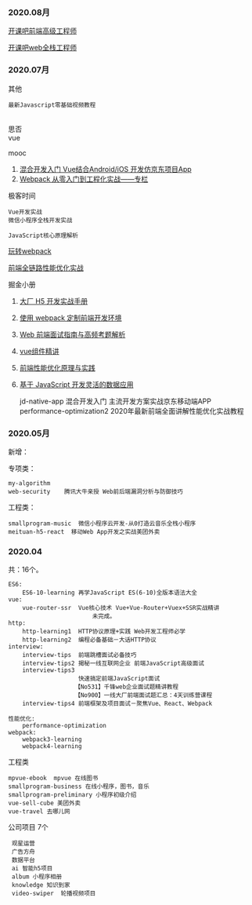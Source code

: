 

### 2020.08月

[开课吧前端高级工程师](https://www.kaikeba.com/land/subject?type=2&tagid=4)

[开课吧web全栈工程师](https://www.kaikeba.com/land/subject?type=2&tagid=4)

### 2020.07月

其他

	最新Javascript零基础视频教程


​	
思否
​	
vue

mooc
	
1. [混合开发入门 Vue结合Android/iOS
开发仿京东项目App](https://coding.imooc.com/class/377.html)	
2. [Webpack 从零入门到工程化实战——专栏](https://www.imooc.com/read/29)

极客时间

	Vue开发实战
	微信小程序全栈开发实战
	
	JavaScript核心原理解析

[玩转webpack](https://time.geekbang.org/course/intro/100028901?utm_source=time_web&utm_medium=menu&utm_term=timewebmenu)

[前端全链路性能优化实战](https://time.geekbang.org/course/intro/257)



掘金小册
	
1. [大厂 H5 开发实战手册](https://juejin.im/book/5a7bfe595188257a7349b52a)

2. [使用 webpack 定制前端开发环境](https://juejin.im/book/5a6abad5518825733c144469)

3. [Web 前端面试指南与高频考题解析](https://juejin.im/book/5a8f9ddcf265da4e9f6fb959)

4. [vue组件精讲](https://juejin.im/book/5bc844166fb9a05cd676ebca/section/5bdc0e596fb9a049d7471ddb#heading-1)

5.  [前端性能优化原理与实践](https://juejin.im/book/5b936540f265da0a9624b04b/section/5bb6218ee51d450e7762f873#heading-5)


6. [基于 JavaScript 开发灵活的数据应用](https://juejin.im/book/5a93727bf265da4e8c452960)



	jd-native-app 混合开发入门 主流开发方案实战京东移动端APP
	performance-optimization2  2020年最新前端全面讲解性能优化实战教程

### 2020.05月

新增：

专项类：
		
	my-algorithm	
	web-security	腾讯大牛亲授 Web前后端漏洞分析与防御技巧

工程类：

	smallprogram-music	微信小程序云开发-从0打造云音乐全栈小程序
	meituan-h5-react  移动Web App开发之实战美团外卖



### 2020.04

共：16个。

	ES6:
		ES6-10-learning 再学JavaScript ES(6-10)全版本语法大全 
	vue:
		vue-router-ssr 	Vue核心技术 Vue+Vue-Router+Vuex+SSR实战精讲
							未完成。
	http:
		http-learning1	HTTP协议原理+实践 Web开发工程师必学
		http-learning2	编程必备基础－大话HTTP协议
	interview:
		interview-tips	前端跳槽面试必备技巧
		interview-tips2	揭秘一线互联网企业 前端JavaScript高级面试
		interview-tips3	
		   				快速搞定前端JavaScript面试
		  			   【No531】千锋web企业面试题精讲教程
		  			   【No900】一线大厂前端面试题汇总：4天训练营课程
		interview-tips4	前端框架及项目面试－聚焦Vue、React、Webpack
			
	性能优化:
		performance-optimization
	webpack:
		webpack3-learning
		webpack4-learning
工程类

	mpvue-ebook  mpvue 在线图书
	smallprogram-business 在线小程序，图书，音乐
	smallprogram-preliminary 小程序初级介绍
	vue-sell-cube 美团外卖
	vue-travel 去哪儿网

公司项目 7个
	 
	 观星运营
	 广告方舟
	 数据平台
	 ai 智能h5项目
	 album 小程序相册
	 knowledge 知识到家
	 video-swiper  轮播视频项目


​	 

​	

